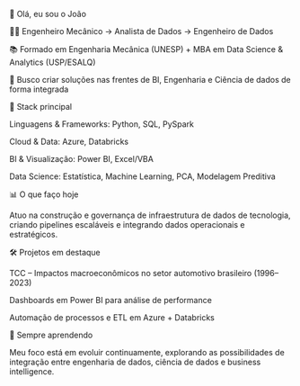 👋 Olá, eu sou o João



👨‍💻 Engenheiro Mecânico → Analista de Dados → Engenheiro de Dados

📚 Formado em Engenharia Mecânica (UNESP) + MBA em Data Science & Analytics (USP/ESALQ)

🎯 Busco criar soluções nas frentes de BI, Engenharia e Ciência de dados de forma integrada



🚀 Stack principal

Linguagens & Frameworks: Python, SQL, PySpark

Cloud & Data: Azure, Databricks

BI & Visualização: Power BI, Excel/VBA

Data Science: Estatística, Machine Learning, PCA, Modelagem Preditiva



📊 O que faço hoje

Atuo na construção e governança de infraestrutura de dados de tecnologia, criando pipelines escaláveis e integrando dados operacionais e estratégicos.



🛠️ Projetos em destaque

TCC – Impactos macroeconômicos no setor automotivo brasileiro (1996–2023)

Dashboards em Power BI para análise de performance

Automação de processos e ETL em Azure + Databricks



🌱 Sempre aprendendo

Meu foco está em evoluir continuamente, explorando as possibilidades de integração entre engenharia de dados, ciência de dados e business intelligence.

<!--
**joaoppmarques/joaoppmarques** is a ✨ _special_ ✨ repository because its `README.md` (this file) appears on your GitHub profile.

Here are some ideas to get you started:

- 🔭 I’m currently working on ...
- 🌱 I’m currently learning ...
- 👯 I’m looking to collaborate on ...
- 🤔 I’m looking for help with ...
- 💬 Ask me about ...
- 📫 How to reach me: ...
- 😄 Pronouns: ...
- ⚡ Fun fact: ...
-->
